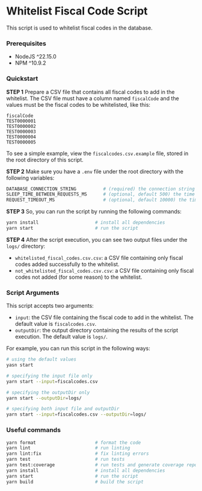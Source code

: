 # Whitelist Fiscal Code Script

This script is used to whitelist fiscal codes in the database.

### Prerequisites

- NodeJS ^22.15.0
- NPM ^10.9.2

### Quickstart

**STEP 1**
Prepare a CSV file that contains all fiscal codes to add in the whitelist. The CSV file must have a column named `fiscalCode` and the values must be the fiscal codes to be whitelisted, like this:

```csv
fiscalCode
TEST0000001
TEST0000002
TEST0000003
TEST0000004
TEST0000005
```

To see a simple example, view the `fiscalcodes.csv.example` file, stored in the root directory of this script.

**STEP 2**
Make sure you have a `.env` file under the root directory with the following variables:

```bash
DATABASE_CONNECTION_STRING          # (required) the connection string to the database, you can find it in the azure portal
SLEEP_TIME_BETWEEN_REQUESTS_MS      # (optional, default 500) the time to wait between requests to the database, in milliseconds
REQUEST_TIMEOUT_MS                  # (optional, default 10000) the timeout for each request to the database, in milliseconds
```

**STEP 3**
So, you can run the script by running the following commands:

```bash
yarn install                     # install all dependencies
yarn start                       # run the script
```

**STEP 4**
After the script execution, you can see two output files under the `logs/` directory:

- `whitelisted_fiscal_codes.csv.csv`: a CSV file containing only fiscal codes added successfully to the whitelist.
- `not_whitelisted_fiscal_codes.csv.csv`: a CSV file containing only fiscal codes not added (for some reason) to the whitelist.

### Script Arguments

This script accepts two arguments:
- `input`: the CSV file containing the fiscal code to add in the whitelist. The default value is `fiscalcodes.csv`.
- `outputDir`: the output directory containing the results of the script execution. The default value is `logs/`.

For example, you can run this script in the following ways:

```bash
# using the default values
yasn start

# specifying the input file only
yarn start --input=fiscalcodes.csv

# specifying the outputDir only
yarn start --outputDir=logs/

# specifying both input file and outputDir
yarn start --input=fiscalcodes.csv --outputDir=logs/
```

### Useful commands

```bash
yarn format                      # format the code
yarn lint                        # run linting
yarn lint:fix                    # fix linting errors
yarn test                        # run tests
yarn test:coverage               # run tests and generate coverage report
yarn install                     # install all dependencies
yarn start                       # run the script
yarn build                       # build the script
```
